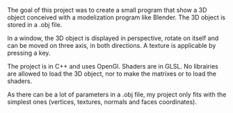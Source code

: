 The goal of this project was to create a small program that show a 3D object conceived with a modelization program like Blender. The 3D object is stored in a .obj file.

In a window, the 3D object is displayed in perspective, rotate on itself and can be moved on three axis, in both directions. 
A texture is applicable by pressing a key.

The project is in C++ and uses OpenGl. Shaders are in GLSL.
No librairies are allowed to load the 3D object, nor to make the matrixes or to load the shaders.

As there can be a lot of parameters in a .obj file, my project only fits with the simplest ones (vertices, textures, normals and faces coordinates).

